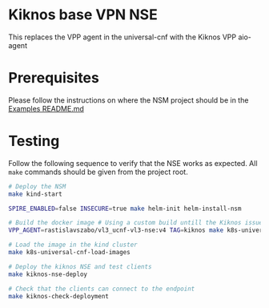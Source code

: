 # Kiknos base VPN NSE

This replaces the VPP agent in the universal-cnf with the Kiknos VPP aio-agent

# Prerequisites
Please follow the instructions on where the NSM project should be in the [Examples README.md](../../README.md)

# Testing 

Follow the following sequence to verify that the NSE works as expected. All `make` commands should be given from the project root.

```bash
# Deploy the NSM
make kind-start

SPIRE_ENABLED=false INSECURE=true make helm-init helm-install-nsm

# Build the docker image # Using a custom build untill the Kiknos issue is resolved
VPP_AGENT=rastislavszabo/vl3_ucnf-vl3-nse:v4 TAG=kiknos make k8s-universal-cnf-save

# Load the image in the kind cluster
make k8s-universal-cnf-load-images

# Deploy the kiknos NSE and test clients
make kiknos-nse-deploy

# Check that the clients can connect to the endpoint
make kiknos-check-deployment

```